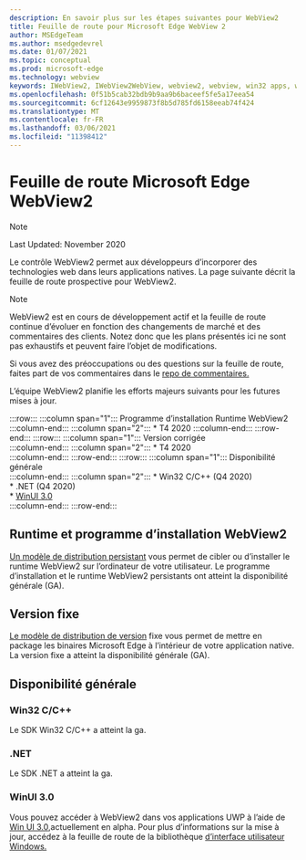 ```yaml
---
description: En savoir plus sur les étapes suivantes pour WebView2
title: Feuille de route pour Microsoft Edge WebView 2
author: MSEdgeTeam
ms.author: msedgedevrel
ms.date: 01/07/2021
ms.topic: conceptual
ms.prod: microsoft-edge
ms.technology: webview
keywords: IWebView2, IWebView2WebView, webview2, webview, win32 apps, win32, edge, ICoreWebView2, ICoreWebView2Host, browser control, edge html
ms.openlocfilehash: 0f51b5cab32bdb9b9aa9b6baceef5fe5a17eea54
ms.sourcegitcommit: 6cf12643e9959873f8b5d785fd6158eeab74f424
ms.translationtype: MT
ms.contentlocale: fr-FR
ms.lasthandoff: 03/06/2021
ms.locfileid: "11398412"
---
```

# <a name="microsoft-edge-webview2-roadmap"></a>Feuille de route Microsoft Edge WebView2  

> [!NOTE]
> Last Updated: November 2020  

Le contrôle WebView2 permet aux développeurs d’incorporer des technologies web dans leurs applications natives.  La page suivante décrit la feuille de route prospective pour WebView2.  

> [!NOTE]
> WebView2 est en cours de développement actif et la feuille de route continue d’évoluer en fonction des changements de marché et des commentaires des clients. Notez donc que les plans présentés ici ne sont pas exhaustifs et peuvent faire l’objet de modifications.  

Si vous avez des préoccupations ou des questions sur la feuille de route, faites part de vos commentaires dans le [repo de commentaires.][GithubMicrosoftedgeWebviewfeedbackMain]  

L’équipe WebView2 planifie les efforts majeurs suivants pour les futures mises à jour.  

:::row:::
   :::column span="1":::
      Programme d’installation Runtime WebView2  
   :::column-end:::
   :::column span="2":::
      *   T4 2020
   :::column-end:::
:::row-end:::
:::row:::
   :::column span="1":::
      Version corrigée  
   :::column-end:::
   :::column span="2":::
      *   T4 2020  
   :::column-end:::
:::row-end:::
:::row:::
   :::column span="1":::
      Disponibilité générale  
   :::column-end:::
   :::column span="2":::
      *   Win32 C/C++ \(Q4 2020\)  
      *   .NET \(Q4 2020\)  
      *   [WinUI 3.0][GithubMicrosoftUiXamlRoadmap]  
   :::column-end:::
:::row-end:::  

## <a name="webview2-runtime-and-installer"></a>Runtime et programme d’installation WebView2  

[Un modèle de distribution persistant][ConceptDistributionEvergreenModel] vous permet de cibler ou d’installer le runtime WebView2 sur l’ordinateur de votre utilisateur.  Le programme d’installation et le runtime WebView2 persistants ont atteint la disponibilité générale \(GA\).  

## <a name="fixed-version"></a>Version fixe  

[Le modèle de distribution de version][ConceptsDistributionFixedVersionModel] fixe vous permet de mettre en package les binaires Microsoft Edge à l’intérieur de votre application native.  La version fixe a atteint la disponibilité générale \(GA\).  

## <a name="general-availability"></a>Disponibilité générale  

### <a name="win32-cc"></a>Win32 C/C++  

Le SDK Win32 C/C++ a atteint la ga.  

### <a name="net"></a>.NET  

Le SDK .NET a atteint la ga. 

### <a name="winui-30"></a>WinUI 3.0  

Vous pouvez accéder à WebView2 dans vos applications UWP à l’aide de [Win UI 3.0,][UwpToolkitsWinui3Index]actuellement en alpha.  Pour plus d’informations sur la mise à jour, accédez à la feuille de route de la bibliothèque [d’interface utilisateur Windows.][GithubMicrosoftUiXamlRoadmap]  

<!-- links -->  

[ConceptDistributionEvergreenModel]: ./concepts/distribution.md#evergreen-distribution-mode "Modèle de distribution persistant : distribution d’applications à l’aide de WebView2 | Documents Microsoft"  
[ConceptsDistributionFixedVersionModel]: ./concepts/distribution.md#fixed-version-distribution-mode "Modèle de distribution de version fixe : distribution d’applications à l’aide de WebView2 | Documents Microsoft"  

[UwpToolkitsWinui3Index]: /uwp/toolkits/winui3/index "Windows UI Library 3.0 Preview 1 (mai 2020) | Documents Microsoft"  

[GithubMicrosoftedgeWebviewfeedbackMain]: https://github.com/MicrosoftEdge/WebViewFeedback "Commentaires WebView - MicrosoftEdge/WebViewFeedback | GitHub"  

[GithubMicrosoftUiXamlRoadmap]: https://github.com/microsoft/microsoft-ui-xaml/blob/master/docs/roadmap.md "Feuille de route de la bibliothèque d’interface utilisateur Windows - Microsoft/microsoft-ui-xaml | GitHub"  
